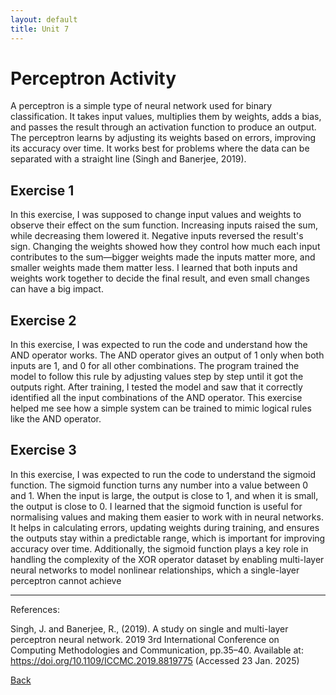 ```yaml
---
layout: default
title: Unit 7
---
```


# Perceptron Activity

A perceptron is a simple type of neural network used for binary classification. It takes input values, multiplies them by weights, adds a bias, and passes the result through an activation function to produce an output. The perceptron learns by adjusting its weights based on errors, improving its accuracy over time. It works best for problems where the data can be separated with a straight line (Singh and Banerjee, 2019).


## Exercise 1

In this exercise, I was supposed to change input values and weights to observe their effect on the sum function. Increasing inputs raised the sum, while decreasing them lowered it. Negative inputs reversed the result's sign. Changing the weights showed how they control how much each input contributes to the sum—bigger weights made the inputs matter more, and smaller weights made them matter less. I learned that both inputs and weights work together to decide the final result, and even small changes can have a big impact.


## Exercise 2

In this exercise, I was expected to run the code and understand how the AND operator works. The AND operator gives an output of 1 only when both inputs are 1, and 0 for all other combinations. The program trained the model to follow this rule by adjusting values step by step until it got the outputs right. After training, I tested the model and saw that it correctly identified all the input combinations of the AND operator. This exercise helped me see how a simple system can be trained to mimic logical rules like the AND operator.


## Exercise 3

In this exercise, I was expected to run the code to understand the sigmoid function. The sigmoid function turns any number into a value between 0 and 1. When the input is large, the output is close to 1, and when it is small, the output is close to 0. I learned that the sigmoid function is useful for normalising values and making them easier to work with in neural networks. It helps in calculating errors, updating weights during training, and ensures the outputs stay within a predictable range, which is important for improving accuracy over time. Additionally, the sigmoid function plays a key role in handling the complexity of the XOR operator dataset by enabling multi-layer neural networks to model nonlinear relationships, which a single-layer perceptron cannot achieve

---

References: 

Singh, J. and Banerjee, R., (2019). A study on single and multi-layer perceptron neural network. 2019 3rd International Conference on Computing Methodologies and Communication, pp.35–40. Available at: https://doi.org/10.1109/ICCMC.2019.8819775 (Accessed 23 Jan. 2025)


[Back](https://dzervenes.github.io/)

